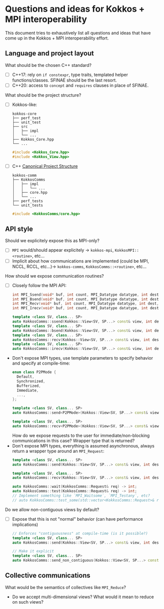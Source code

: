 # Questions and ideas for Kokkos + MPI interoperability

This document tries to exhaustively list all questions and ideas that have come up in the Kokkos + MPI interoperability effort.


## Language and project layout

What should be the chosen C++ standard?
- [ ] C++17: rely on `if constexpr`, type traits, templated helper functions/classes. SFINAE should be the last resort.
- [ ] C++20: access to `concept` and `requires` clauses in place of SFINAE.

What should be the project structure?
- [ ] Kokkos-like:
  ```
  kokkos-core
  ├── perf_test
  ├── unit_test
  ├── src
  │   ├── impl
  │   └── ...
  ├── Kokkos_Core.hpp
  └── ...
  ```
  ```cpp
  #include <Kokkos_Core.hpp>
  #include <Kokkos_View.hpp>
  ```
- [ ] C++ [Canonical Project Structure](https://www.open-std.org/jtc1/sc22/wg21/docs/papers/2018/p1204r0.html)
  ```
  kokkos-comm
  ├── KokkosComms
  │   ├── impl
  │   │   └── ...
  │   ├── core.hpp
  │   └── ...
  ├── perf_tests
  └── unit_tests
  ```
  ```cpp
  #include <KokkosComms/core.hpp>
  ```

## API style

Should we explicitely expose this as MPI-only?
- [ ] `MPI` would/should appear explicitely -> `kokkos-mpi`, `KokkosMPI::<routine>`, etc...
- [ ] Implicit about how communications are implemented (could be MPI, NCCL, RCCL, etc...)-> `kokkos-comms`, `KokkosComms::<routine>`, etc...

How should we expose communication routines?
- [ ] Closely follow the MPI API:
  ```cpp
  int MPI_Ssend(void* buf, int count, MPI_Datatype datatype, int dest, int tag, MPI_Comm comm);
  int MPI_Bsend(void* buf, int count, MPI_Datatype datatype, int dest, int tag, MPI_Comm comm);
  int MPI_Recv(void* buf, int count, MPI_Datatype datatype, int dest, int tag, MPI_Comm comm, MPI_Status* status);
  int MPI_Irecv(void* buf, int count, MPI_Datatype datatype, int dest, int tag, MPI_Comm comm, MPI_Status* status, MPI_Request* req);

  template <class SV, class... SP>
  auto KokkosComms::ssend(Kokkos::View<SV, SP...> const& view, int dest, int tag, MPI_Comm comm) -> int;
  template <class SV, class... SP>
  auto KokkosComms::bsend(Kokkos::View<SV, SP...> const& view, int dest, int tag, MPI_Comm comm) -> int;
  template <class SV, class... SP>
  auto KokkosComms::recv(Kokkos::View<SV, SP...> const& view, int dest, int tag, MPI_Comm comm, MPI_Status& status) -> int;
  template <class SV, class... SP>
  auto KokkosComms::irecv(Kokkos::View<SV, SP...> const& view, int dest, int tag, MPI_Comm comm, MPI_Status& status, MPI_Request& req) -> int;
  ```
- Don't expose MPI types, use template parameters to specify behavior and specify at compile-time:
  ```cpp
  enum class P2PMode {
    Default,
    Synchronized,
    Bufferized,
    Immediate,
    ...,
  };

  template <class SV, class... SP>
  auto KokkosComms::send<P2PMode>(Kokkos::View<SV, SP...> const& view, int dest, int tag, KokkosComms::Communicator comm) -> int;

  template <class SV, class... SP>
  auto KokkosComms::recv<P2PMode>(Kokkos::View<SV, SP...> const& view, int dest, int tag, KokkosComms::Communicator comm, KokkosComms::Status) -> int;
  ```
  How do we expose requests to the user for immediate/non-blocking communications in this case? Wrapper type that is returned?
- Don't expose MPI types, everything is assumed asynchronous, always return a wrapper type around an `MPI_Request`:
  ```cpp
  template <class SV, class... SP>
  auto KokkosComms::send(Kokkos::View<SV, SP...> const& view, int dest, int tag, KokkosComms::Communicator comm) -> KokkosComms::Request;

  template <class SV, class... SP>
  auto KokkosComms::recv(Kokkos::View<SV, SP...> const& view, int dest, int tag, KokkosComms::Communicator comm) -> KokkosComms::Request;

  auto KokkosComms::wait(KokkosComms::Request& req) -> int;
  auto KokkosComms::test(KokkosComms::Request& req) -> int;
  // Implement something like `MPI_Waitsome`, `MPI_Testany`, etc?
  // auto KokkosComms::test_some(std::vector<KokkosComms::Request>& reqs) -> int;
  ```

Do we allow non-contiguous views by default?
- [ ] Expose that this is not "normal" behavior (can have performance implications)
  ```cpp
  // Enforces "contiguousness" at compile-time (is it possible?)
  template <class SV, class... SP>
  auto KokkosComms::send(Kokkos::View<SV, SP...> const& view, int dest, int tag, KokkosComms::Communicator comm) -> KokkosComms::Request;

  // Make it explicit
  template <class SV, class... SP>
  auto KokkosComms::send_non_contiguous(Kokkos::View<SV, SP...> const& view, int dest, int tag, KokkosComms::Communicator comm) -> KokkosComms::Request;
  ```


## Collective communications

What would be the semantics of collectives like `MPI_Reduce`?
- Do we accept multi-dimensional views? What would it mean to reduce on such views?
